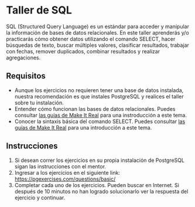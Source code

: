 # Taller de SQL

SQL (Structured Query Language) es un estándar para acceder y manipular la información de bases de datos relacionales. En este taller aprenderás y/o practicarás cómo obtener datos utilizando el comando SELECT, hacer búsquedas de texto, buscar múltiples valores, clasificar resultados, trabajar con fechas, remover duplicados, combinar resultados y realizar agregaciones.

## Requisitos

* Aunque los ejercicios no requieren tener una base de datos instalada, nuestra recomendación es que instales PostgreSQL y realices el taller sobre tu instalación.
* Entender cómo funcionan las bases de datos relacionales. Puedes consultar [las guías de Make It Real](https://guias.makeitreal.camp/bases-de-datos/bases-de-datos-relacionales) para una instroducción a este tema.
* Conocer la sintaxis básica del comando SELECT. Puedes consultar [las guías de Make It Real](https://guias.makeitreal.camp/bases-de-datos/sql) para una introducción a este tema.

## Instrucciones

1. Si desean correr los ejercicios en su propia instalación de PostgreSQL sigan las instrucciones con el mentor.
2. Ingresar a los ejercicios en el siguiente link: https://pgexercises.com/questions/basic/
3. Completar cada uno de los ejercicios. Pueden buscar en Internet. Si después de 10 minutos no han logrado solucionarlo ver la respuesta del ejercicio y continuar.
